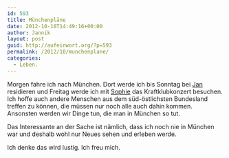 ```yaml
---
id: 593
title: Münchenpläne
date: 2012-10-10T14:49:16+00:00
author: Jannik
layout: post
guid: http://aufeinwort.org/?p=593
permalink: /2012/10/munchenplane/
categories:
  - Leben.
---
```

Morgen fahre ich nach München. Dort werde ich bis Sonntag bei [Jan](http://skyfighter.net) residieren und Freitag werde ich mit [Sophie](https://twitter.com/_spohie_) das Kraftklubkonzert besuchen. Ich hoffe auch andere Menschen aus dem süd-östlichsten Bundesland treffen zu können, die müssen nur noch alle auch dahin kommen. Ansonsten werden wir Dinge tun, die man in München so tut. 

Das Interessante an der Sache ist nämlich, dass ich noch nie in München war und deshalb wohl nur Neues sehen und erleben werde.

Ich denke das wird lustig. Ich freu mich.